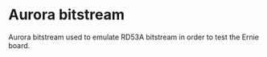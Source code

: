 # Aurora bitstream 

Aurora bitstream used to emulate RD53A bitstream in order to test the Ernie board.


